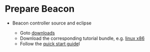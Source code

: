 # Prepare Beacon

* Beacon controller source and eclipse

  * Goto [downloads](https://openflow.stanford.edu/display/Beacon/Releases)
  * Download the corresponding tutorial bundle, e.g. [linux x86](https://openflow.stanford.edu/static/beacon/releases/1.0.4/beacon-1.0.4-linux_x86_64.tar.gz)
  * Follow the [quick start guide](https://openflow.stanford.edu/display/Beacon/Quick+Start#QuickStart-DevelopandbuildusingEclipse)l